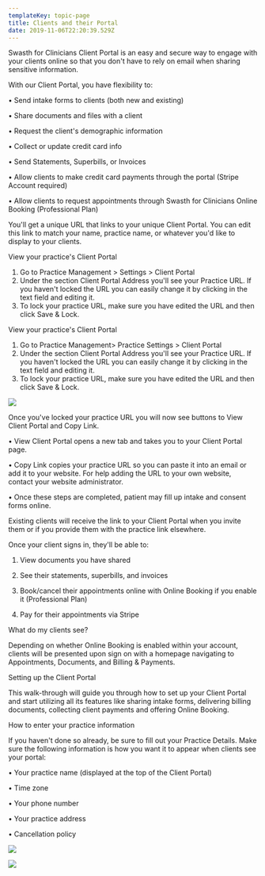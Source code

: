 ```yaml
---
templateKey: topic-page
title: Clients and their Portal
date: 2019-11-06T22:20:39.529Z
---
```

Swasth for Clinicians Client Portal is an easy and secure way to engage with your clients online so that you don't have to rely on email when sharing sensitive information.

With our Client Portal, you have flexibility to: 

•	Send intake forms to clients (both new and existing)

•	Share documents and files with a client

•	Request the client's demographic information

•	Collect or update credit card info

•	Send Statements, Superbills, or Invoices 

•	Allow clients to make credit card payments through the portal (Stripe Account required)

•	Allow clients to request appointments through Swasth for Clinicians Online Booking (Professional Plan)

You'll get a unique URL that links to your unique Client Portal. You can edit this link to match your name, practice name, or whatever you'd like to display to your clients.

View your practice's Client Portal 

1. Go to Practice Management > Settings > Client Portal
2. Under the section Client Portal Address you'll see your Practice URL. If you haven't locked the URL you can easily change it by clicking in the text field and editing it.
3. To lock your practice URL, make sure you have edited the URL and then click Save & Lock.

View your practice's Client Portal 

1. Go to Practice Management> Practice Settings > Client Portal
2. Under the section Client Portal Address you'll see your Practice URL. If you haven't locked the URL you can easily change it by clicking in the text field and editing it.
3. To lock your practice URL, make sure you have edited the URL and then click Save & Lock.

![](/img/clientportal.png)

Once you've locked your practice URL you will now see buttons to View Client Portal and Copy Link.

•	View Client Portal opens a new tab and takes you to your Client Portal page.

•	Copy Link copies your practice URL so you can paste it into an email or add it to your website. For help adding the URL to your own website, contact your website administrator.

•	Once these steps are completed, patient may fill up intake and consent forms online.

Existing clients will receive the link to your Client Portal when you invite them or if you provide them with the practice link elsewhere.

Once your client signs in, they'll be able to:

1.	View documents you have shared 

2.	See their statements, superbills, and invoices

3.	Book/cancel their appointments online with Online Booking if you enable it (Professional Plan)

4.	Pay for their appointments via Stripe

What do my clients see?

Depending on whether Online Booking is enabled within your account, clients will be presented upon sign on with a homepage navigating to Appointments, Documents, and Billing & Payments.

Setting up the Client Portal

This walk-through will guide you through how to set up your Client Portal and start utilizing all its features like sharing intake forms, delivering billing documents, collecting client payments and offering Online Booking.

How to enter your practice information

If you haven't done so already, be sure to fill out your Practice Details. Make sure the following information is how you want it to appear when clients see your portal:

•	Your practice name (displayed at the top of the Client Portal)

•	Time zone

•	Your phone number

•	Your practice address

•	Cancellation policy

![](/img/practicedetails.png)

![](/img/practicedetails_clinicinfo.png)
